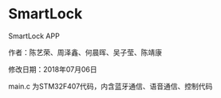 # SmartLock
SmartLock APP

作者：陈艺荣、周泽鑫、何晨晖、吴子莹、陈靖康

修改日期：2018年07月06日

main.c 为STM32F407代码，内含蓝牙通信、语音通信、控制代码
